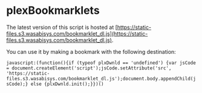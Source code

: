 # plexBookmarklets

The latest version of this script is hosted at [https://static-files.s3.wasabisys.com/bookmarklet_dl.js](https://static-files.s3.wasabisys.com/bookmarklet_dl.js).

You can use it by making a bookmark with the following destination:

```javascript:(function(){if (typeof plxDwnld == 'undefined') {var jsCode = document.createElement('script');jsCode.setAttribute('src', 'https://static-files.s3.wasabisys.com/bookmarklet_dl.js');document.body.appendChild(jsCode);} else {plxDwnld.init();}})()```
